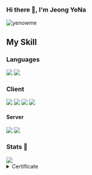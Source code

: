 ### Hi there 👋, I'm Jeong YeNa

<img src="https://hits.seeyoufarm.com/api/count/incr/badge.svg?url=https%3A%2F%2Fgithub.com%2FYenowme1212%2Fhit-counter" alt="yenowme" />


## My Skill

### Languages

<div class="language" width="100">
  <img src="https://img.shields.io/badge/C-00599C?style=for-the-badge&logo=c&logoColor=white" />
  <img src="https://img.shields.io/badge/JavaScript-F7DF1E?style=for-the-badge&logo=javascript&logoColor=black" />
  </div>
<div>
  
### Client
  
  <div>
  <img src="https://img.shields.io/badge/React-20232A?style=for-the-badge&logo=react&logoColor=61DAFB" />
  <img src="https://img.shields.io/badge/Gatsby-663399?style=for-the-badge&logo=gatsby&logoColor=white" />
  <img src="https://img.shields.io/badge/React_Router-CA4245?style=for-the-badge&logo=react-router&logoColor=white" />
   <img src="https://img.shields.io/badge/styled--components-DB7093?style=for-the-badge&logo=styled-components&logoColor=white" />
</div>
  
#### Server
<div>
  <img src="https://img.shields.io/badge/Node.js-43853D?style=for-the-badge&logo=node.js&logoColor=white" />
  <img src="https://img.shields.io/badge/Express.js-404D59?style=for-the-badge" />
  </div>
</div>



### Stats 🔭
<div>
  
<img src="https://github-readme-stats.vercel.app/api?username=Yenowme&theme=blue-green" />
  </div>
<details>
<summary>Certificate</summary>
<img src="https://42js.vercel.app/api/v1/certificate/js-piscine-beta/yejeong" alt="nkim" width="480px" />
</details>

<div>

